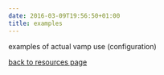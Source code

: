 ```yaml
---
date: 2016-03-09T19:56:50+01:00
title: examples
---
```


examples of actual vamp use (configuration)

[back to resources page](/resources/)
